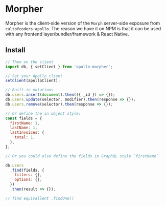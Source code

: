 # Morpher

Morpher is the client-side version of the `Morph` server-side exposure from `cultofcoders:apollo`.
The reason we have it on NPM is that it can be used with any frontend layer/bundler/framework & React Native.

## Install

```js
// Then on the client
import db, { setClient } from 'apollo-morpher';

// Set your Apollo client
setClient(apolloClient);

// Built-in mutations
db.users.insert(document).then(({ _id }) => {});
db.users.update(selector, modifier).then(response => {});
db.users.remove(selector).then(response => {});

// Or define the in object style:
const fields = {
  firstName: 1,
  lastName: 1,
  lastInvoices: {
    total: 1,
  },
};

// Or you could also define the fields in GraphQL style `firstName`

db.users
  .find(fields, {
    filters: {},
    options: {},
  })
  .then(result => {});

// find equivallent .findOne()
```
